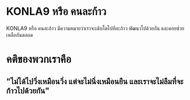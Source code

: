 # KONLA9 หรือ คนละก้าว<br>
KONLA9 หรือ คนละก้าว มีความหมายว่าเราจะเติบโตไปทีละก้าว พัฒนาไปด้วยกัน และคอยช่วยเหลือกันตลอด <br>
# คติของพวกเราคือ<br>
## "ไม่ได้ไปวิ่งเหมือนวิ่ง แต่จะไม่นิ่งเหมือนยืน และเราจะไม่ลืมที่จะก้าวไปด้วยกัน"<br>
